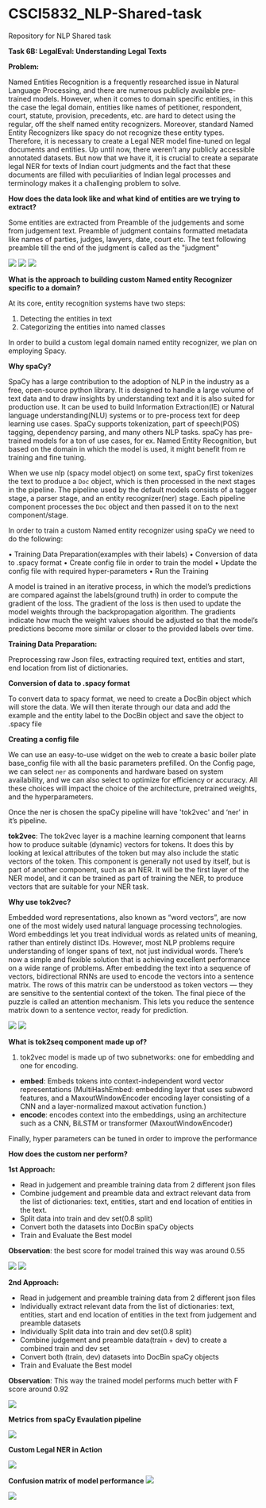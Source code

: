 # CSCI5832_NLP-Shared-task
Repository for NLP Shared task

**Task 6B: LegalEval: Understanding Legal Texts**


**Problem:**

Named Entities Recognition is a frequently researched issue in Natural Language Processing, and there are numerous publicly available pre-trained models. However, when it comes to domain specific entities, in this the case the legal domain, entities like names of petitioner, respondent, court, statute, provision, precedents, etc. are hard to detect using the regular, off the shelf named entity recognizers. Moreover, standard Named Entity Recognizers like spacy do not recognize these entity types. Therefore, it is necessary to create a Legal NER model fine-tuned on legal documents and entities. Up until now, there weren’t any publicly accessible annotated datasets. But now that we have it, it is crucial to create a separate legal NER for texts of Indian court judgments and the fact that these documents are filled with peculiarities of Indian legal processes and terminology makes it a challenging problem to solve.


**How does the data look like and what kind of entities are we trying to extract?**

Some entities are extracted from Preamble of the judgements and some from judgement text. Preamble of judgment contains formatted metadata like names of parties, judges, lawyers, date, court etc. The text following preamble till the end of the judgment is called as the "judgment"

![](images/img1.png)
![](images/img2.png)
![](images/img3.png)

**What is the approach to building custom Named entity Recognizer specific to a domain?**

At its core, entity recognition systems have two steps:
1.	Detecting the entities in text 
2.	Categorizing the entities into named classes

In order to build a custom legal domain named entity recognizer, we plan on employing Spacy.

**Why spaCy?**

SpaCy has a large contribution to the adoption of NLP in the industry as a free, open-source python library. It is designed to handle a large volume of text data and to draw insights by understanding text and it is also suited for production use. It can be used to build Information Extraction(IE) or Natural language understanding(NLU) systems or to pre-process text for deep learning use cases. SpaCy supports tokenization, part of speech(POS) tagging, dependency parsing, and many others NLP tasks. spaCy has pre-trained models for a ton of use cases, for ex. Named Entity Recognition, but based on the domain in which the model is used, it might benefit from re training and fine tuning.

When we use nlp (spacy model object) on some text, spaCy first tokenizes the text to produce a `Doc` object, which is then processed in the next stages in the pipeline. The pipeline used by the default models consists of a tagger stage, a parser stage, and an entity recognizer(ner) stage. Each pipeline component processes the `Doc` object and then passed it on to the next component/stage.


In order to train a custom Named entity recognizer using spaCy we need to do the following:

•	Training Data Preparation(examples with their labels)
•	Conversion of data to .spacy format
•	Create config file in order to train the model
•	Update the config file with required hyper-parameters
•	Run the Training

A model is trained in an iterative process, in which the model’s predictions are compared against the labels(ground truth) in order to compute the gradient of the loss. The gradient of the loss is then used to update the model weights through the backpropagation algorithm. The gradients indicate how much the weight values should be adjusted so that the model’s predictions become more similar or closer to the provided labels over time.

**Training Data Preparation:**

Preprocessing raw Json files, extracting required text, entities and start, end location from list of dictionaries.

**Conversion of data to .spacy format**

To convert data to spacy format, we need to create a DocBin object which will store the data. We will then iterate through our data and add the example and the entity label to the DocBin object and save the object to .spacy file

**Creating a config file**

We can use an easy-to-use widget on the web to create a basic boiler plate base_config file with all the basic parameters prefilled.
On the Config page, we can select `ner` as components and hardware based on system availability, and we can also select to optimize for efficiency or accuracy. All these choices will impact the choice of the architecture, pretrained weights, and the hyperparameters.

Once the ner is chosen the spaCy pipeline will have 'tok2vec' and ‘ner' in it’s pipeline.

**tok2vec**: The tok2vec layer is a machine learning component that learns how to produce suitable (dynamic) vectors for tokens. It does this by looking at lexical attributes of the token but may also include the static vectors of the token. This component is generally not used by itself, but is part of another component, such as an NER. It will be the first layer of the NER model, and it can be trained as part of training the NER, to produce vectors that are suitable for your NER task.


**Why use tok2vec?**

Embedded word representations, also known as “word vectors”, are now one of the most widely used natural language processing technologies. Word embeddings let you treat individual words as related units of meaning, rather than entirely distinct IDs. However, most NLP problems require understanding of longer spans of text, not just individual words. There’s now a simple and flexible solution that is achieving excellent performance on a wide range of problems. After embedding the text into a sequence of vectors, bidirectional RNNs are used to encode the vectors into a sentence matrix. The rows of this matrix can be understood as token vectors — they are sensitive to the sentential context of the token. The final piece of the puzzle is called an attention mechanism. This lets you reduce the sentence matrix down to a sentence vector, ready for prediction. 

![](images/img4.png)
![](images/img5.png)

**What is tok2seq component made up of?**

1.	tok2vec model is made up of two subnetworks: one for embedding and one for encoding.
-	**embed**: Embeds tokens into context-independent word vector representations (MultiHashEmbed: embedding layer that uses subword features, and a MaxoutWindowEncoder encoding layer consisting of a CNN and a layer-normalized maxout activation function.)
-	**encode**: encodes context into the embeddings, using an architecture such as a CNN, BiLSTM or transformer (MaxoutWindowEncoder)

Finally, hyper parameters can be tuned in order to improve the performance

**How does the custom ner perform?**

**1st Approach:**

- Read in judgement and preamble training data from 2 different json files
- Combine judgement and preamble data and extract relevant data from the list of dictionaries: text, entities, start and end location of entities in the text.
- Split data into train and dev set(0.8 split)
- Convert both the datasets into DocBin spaCy objects
- Train and Evaluate the Best model

**Observation**: the best score for model trained this way was around 0.55

![](images/img6.png)
![](images/img7.png)


**2nd Approach:**

- Read in judgement and preamble training data from 2 different json files
- Individually extract relevant data from the list of dictionaries: text, entities, start and end location of entities in the text from judgement and preamble datasets
- Individually Split data into train and dev set(0.8 split)
- Combine judgement and preamble data(train + dev) to create a combined train and dev set
- Convert both (train, dev) datasets into DocBin spaCy objects
- Train and Evaluate the Best model

**Observation**: This way the trained model performs much better with F score around 0.92

![](images/img8.png)

**Metrics from spaCy Evaulation pipeline**

![](images/img10.png)

**Custom Legal NER in Action**

![](images/img9.png)

**Confusion matrix of model performance**
![](images/img11.png)

![](images/img12.png)



